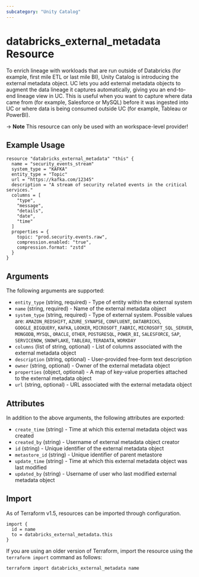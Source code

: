 ```yaml
---
subcategory: "Unity Catalog"
---
```

# databricks_external_metadata Resource
To enrich lineage with workloads that are run outside of Databricks (for example, first mile ETL or last mile BI),
Unity Catalog is introducing the external metadata object. UC lets you add external metadata objects to augment the data lineage it captures automatically, giving you an end-to-end lineage view in UC. 
This is useful when you want to capture where data came from (for example, Salesforce or MySQL) before it was ingested into UC or where data is being consumed outside UC (for example, Tableau or PowerBI).

-> **Note** This resource can only be used with an workspace-level provider!

## Example Usage
```hcl
resource "databricks_external_metadata" "this" {
  name = "security_events_stream"
  system_type = "KAFKA"
  entity_type = "Topic"
  url = "https://kafka.com/12345"
  description = "A stream of security related events in the critical services."
  columns = [
    "type",
    "message",
    "details",
    "date",
    "time"
  ]
  properties = {
    topic: "prod.security.events.raw",
    compression.enabled: "true",
    compression.format: "zstd"
  }
}
```

## Arguments
The following arguments are supported:
* `entity_type` (string, required) - Type of entity within the external system
* `name` (string, required) - Name of the external metadata object
* `system_type` (string, required) - Type of external system. Possible values are: `AMAZON_REDSHIFT`, `AZURE_SYNAPSE`, `CONFLUENT`, `DATABRICKS`, `GOOGLE_BIGQUERY`, `KAFKA`, `LOOKER`, `MICROSOFT_FABRIC`, `MICROSOFT_SQL_SERVER`, `MONGODB`, `MYSQL`, `ORACLE`, `OTHER`, `POSTGRESQL`, `POWER_BI`, `SALESFORCE`, `SAP`, `SERVICENOW`, `SNOWFLAKE`, `TABLEAU`, `TERADATA`, `WORKDAY`
* `columns` (list of string, optional) - List of columns associated with the external metadata object
* `description` (string, optional) - User-provided free-form text description
* `owner` (string, optional) - Owner of the external metadata object
* `properties` (object, optional) - A map of key-value properties attached to the external metadata object
* `url` (string, optional) - URL associated with the external metadata object

## Attributes
In addition to the above arguments, the following attributes are exported:
* `create_time` (string) - Time at which this external metadata object was created
* `created_by` (string) - Username of external metadata object creator
* `id` (string) - Unique identifier of the external metadata object
* `metastore_id` (string) - Unique identifier of parent metastore
* `update_time` (string) - Time at which this external metadata object was last modified
* `updated_by` (string) - Username of user who last modified external metadata object

## Import
As of Terraform v1.5, resources can be imported through configuration.
```hcl
import {
  id = name
  to = databricks_external_metadata.this
}
```

If you are using an older version of Terraform, import the resource using the `terraform import` command as follows:
```sh
terraform import databricks_external_metadata name
```